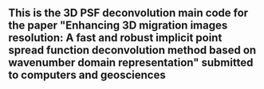 ## This is the 3D PSF deconvolution main code for the paper "Enhancing 3D migration images resolution: A fast and robust implicit point spread function deconvolution method based on wavenumber domain representation" submitted to computers and geosciences
